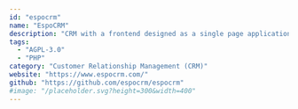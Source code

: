 ```yaml
---
id: "espocrm"
name: "EspoCRM"
description: "CRM with a frontend designed as a single page application, and a REST API."
tags:
  - "AGPL-3.0"
  - "PHP"
category: "Customer Relationship Management (CRM)"
website: "https://www.espocrm.com/"
github: "https://github.com/espocrm/espocrm"
#image: "/placeholder.svg?height=300&width=400"
---
```



